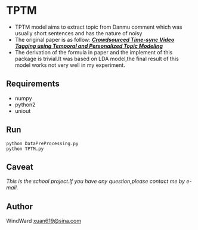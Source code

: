 # TPTM
* TPTM model aims to extract topic from Danmu comment which was usually short sentences and has the nature of noisy
* The original paper is as follow: [***Crowdsourced Time-sync Video Tagging using Temporal and Personalized Topic Modeling***](https://research.yahoo.com/_c/uploads/frp0203-wuA.pdf)
* The derivation of the formula in paper and the implement of this package is trivial.It was based on LDA model,the final result of this model works not very well in my experiment.

## Requirements
* numpy
* python2
* uniout

## Run
```
python DataPreProcessing.py
python TPTM.py
```
## Caveat
*This is the school project.If you have any question,please contact me by e-mail.*

## Author
WindWard <xuan619@sina.com>

